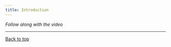 ```yaml
---
title: Introduction
---
```


_Follow along with the video_

---

<a name="top"></a>


[Back to top](#top)

